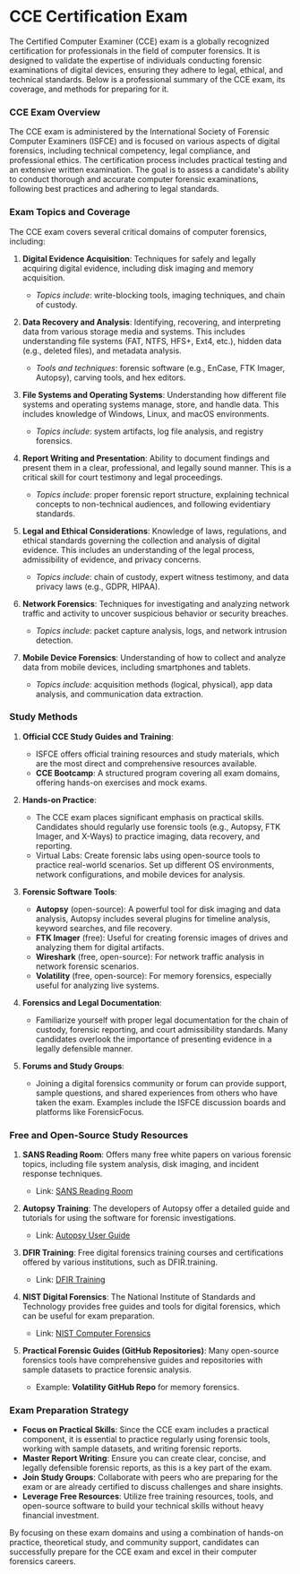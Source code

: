 # CCE Certification Exam

The Certified Computer Examiner (CCE) exam is a globally recognized certification for professionals in the field of computer forensics. It is designed to validate the expertise of individuals conducting forensic examinations of digital devices, ensuring they adhere to legal, ethical, and technical standards. Below is a professional summary of the CCE exam, its coverage, and methods for preparing for it.

### CCE Exam Overview
The CCE exam is administered by the International Society of Forensic Computer Examiners (ISFCE) and is focused on various aspects of digital forensics, including technical competency, legal compliance, and professional ethics. The certification process includes practical testing and an extensive written examination. The goal is to assess a candidate's ability to conduct thorough and accurate computer forensic examinations, following best practices and adhering to legal standards.

### Exam Topics and Coverage
The CCE exam covers several critical domains of computer forensics, including:

1. **Digital Evidence Acquisition**: Techniques for safely and legally acquiring digital evidence, including disk imaging and memory acquisition.
   - *Topics include*: write-blocking tools, imaging techniques, and chain of custody.

2. **Data Recovery and Analysis**: Identifying, recovering, and interpreting data from various storage media and systems. This includes understanding file systems (FAT, NTFS, HFS+, Ext4, etc.), hidden data (e.g., deleted files), and metadata analysis.
   - *Tools and techniques*: forensic software (e.g., EnCase, FTK Imager, Autopsy), carving tools, and hex editors.

3. **File Systems and Operating Systems**: Understanding how different file systems and operating systems manage, store, and handle data. This includes knowledge of Windows, Linux, and macOS environments.
   - *Topics include*: system artifacts, log file analysis, and registry forensics.

4. **Report Writing and Presentation**: Ability to document findings and present them in a clear, professional, and legally sound manner. This is a critical skill for court testimony and legal proceedings.
   - *Topics include*: proper forensic report structure, explaining technical concepts to non-technical audiences, and following evidentiary standards.

5. **Legal and Ethical Considerations**: Knowledge of laws, regulations, and ethical standards governing the collection and analysis of digital evidence. This includes an understanding of the legal process, admissibility of evidence, and privacy concerns.
   - *Topics include*: chain of custody, expert witness testimony, and data privacy laws (e.g., GDPR, HIPAA).

6. **Network Forensics**: Techniques for investigating and analyzing network traffic and activity to uncover suspicious behavior or security breaches.
   - *Topics include*: packet capture analysis, logs, and network intrusion detection.

7. **Mobile Device Forensics**: Understanding of how to collect and analyze data from mobile devices, including smartphones and tablets.
   - *Topics include*: acquisition methods (logical, physical), app data analysis, and communication data extraction.

### Study Methods

1. **Official CCE Study Guides and Training**: 
   - ISFCE offers official training resources and study materials, which are the most direct and comprehensive resources available.
   - **CCE Bootcamp**: A structured program covering all exam domains, offering hands-on exercises and mock exams.

2. **Hands-on Practice**:
   - The CCE exam places significant emphasis on practical skills. Candidates should regularly use forensic tools (e.g., Autopsy, FTK Imager, and X-Ways) to practice imaging, data recovery, and reporting.
   - Virtual Labs: Create forensic labs using open-source tools to practice real-world scenarios. Set up different OS environments, network configurations, and mobile devices for analysis.

3. **Forensic Software Tools**:
   - **Autopsy** (open-source): A powerful tool for disk imaging and data analysis, Autopsy includes several plugins for timeline analysis, keyword searches, and file recovery.
   - **FTK Imager** (free): Useful for creating forensic images of drives and analyzing them for digital artifacts.
   - **Wireshark** (free, open-source): For network traffic analysis in network forensic scenarios.
   - **Volatility** (free, open-source): For memory forensics, especially useful for analyzing live systems.

4. **Forensics and Legal Documentation**:
   - Familiarize yourself with proper legal documentation for the chain of custody, forensic reporting, and court admissibility standards. Many candidates overlook the importance of presenting evidence in a legally defensible manner.
   
5. **Forums and Study Groups**:
   - Joining a digital forensics community or forum can provide support, sample questions, and shared experiences from others who have taken the exam. Examples include the ISFCE discussion boards and platforms like ForensicFocus.

### Free and Open-Source Study Resources
1. **SANS Reading Room**: Offers many free white papers on various forensic topics, including file system analysis, disk imaging, and incident response techniques.
   - Link: [SANS Reading Room](https://www.sans.org/white-papers/)

2. **Autopsy Training**: The developers of Autopsy offer a detailed guide and tutorials for using the software for forensic investigations.
   - Link: [Autopsy User Guide](https://www.sleuthkit.org/autopsy/docs/user_guide/index.html)

3. **DFIR Training**: Free digital forensics training courses and certifications offered by various institutions, such as DFIR.training.
   - Link: [DFIR Training](https://www.dfir.training/)

4. **NIST Digital Forensics**: The National Institute of Standards and Technology provides free guides and tools for digital forensics, which can be useful for exam preparation.
   - Link: [NIST Computer Forensics](https://www.nist.gov/itl/ssd/software-quality-group/computer-forensics)

5. **Practical Forensic Guides (GitHub Repositories)**: Many open-source forensics tools have comprehensive guides and repositories with sample datasets to practice forensic analysis.
   - Example: **Volatility GitHub Repo** for memory forensics.

### Exam Preparation Strategy
- **Focus on Practical Skills**: Since the CCE exam includes a practical component, it is essential to practice regularly using forensic tools, working with sample datasets, and writing forensic reports.
- **Master Report Writing**: Ensure you can create clear, concise, and legally defensible forensic reports, as this is a key part of the exam.
- **Join Study Groups**: Collaborate with peers who are preparing for the exam or are already certified to discuss challenges and share insights.
- **Leverage Free Resources**: Utilize free training resources, tools, and open-source software to build your technical skills without heavy financial investment.

By focusing on these exam domains and using a combination of hands-on practice, theoretical study, and community support, candidates can successfully prepare for the CCE exam and excel in their computer forensics careers.